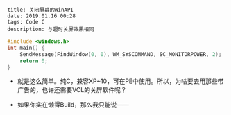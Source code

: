```
title: 关闭屏幕的WinAPI
date: 2019.01.16 00:28
tags: Code C
description: 与超时关屏效果相同
```

```c
#include <windows.h>
int main() {
    SendMessage(FindWindow(0, 0), WM_SYSCOMMAND, SC_MONITORPOWER, 2);
    return 0;
}
```

* 就是这么简单。纯C，兼容XP~10，可在PE中使用。所以，为啥要去用那些带广告的，也许还需要VCL的关屏软件呢？

* 如果你实在懒得Build，那么我只能说——
